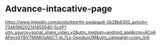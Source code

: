 # Advance-intacative-page
https://www.linkedin.com/posts/keerthi-pedagadi-2b28b6350_activity-7346186202141655040-5czP?utm_source=social_share_video_v2&utm_medium=android_app&rcm=ACoAAFeyxSYBVT66MOoAbCT-kL7Ls-0sjodunUM&utm_campaign=copy_link
